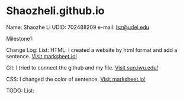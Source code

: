# Shaozheli.github.io
Name: Shaozhe Li
UDID: 702488209
e-mail: lsz@udel.edu

Milestone1: 

Change Log: 
List: HTML: I created a website by html format and add a sentence. <a href="https://marksheet.io/html-syntax.html">Visit marksheet.io!</a>

Git: I tried to connect the github and my file.  <a href="https://sun.iwu.edu/~mliffito/cs_codex/posts/git-cookbook/">Visit sun.iwu.edu!</a>

CSS: I changed the color of sentence. <a href="https://marksheet.io/why-css-exists.html">Visit marksheet.io!</a>

TODO: 
List: 
